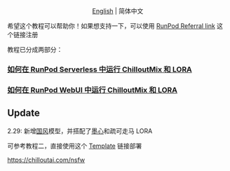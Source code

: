 <p align="center">
  <a href="README-EN.md">English</a>
  | 
  简体中文
</p>


希望这个教程可以帮助你！如果想支持一下，可以使用 [RunPod Referral link](https://runpod.io?ref=78g53ap2) 这个链接注册

教程已分成两部分：

###  [如何在 RunPod Serverless 中运行 ChilloutMix 和 LORA](https://github.com/kale5195/automatic-chillout/blob/main/serverless-zh.md)


###  [如何在 RunPod WebUI 中运行 ChilloutMix 和 LORA](https://github.com/kale5195/automatic-chillout/blob/main/web-ui-zh.md)


## Update 

2.29: 新增[国风](https://civitai.com/models/10415/guofeng3)模型，并搭配了[墨心](https://civitai.com/models/12597/moxin)和疏可走马 LORA

可参考教程二，直接使用这个 [Template](https://runpod.io/gsc?template=svr4ufvg8c&ref=78g53ap2) 链接部署

https://chilloutai.com/nsfw
